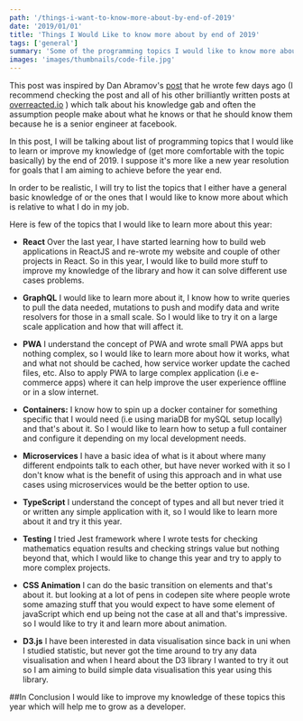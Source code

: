 ```yaml
---
path: '/things-i-want-to-know-more-about-by-end-of-2019'
date: '2019/01/01'
title: 'Things I Would Like to know more about by end of 2019'
tags: ['general']
summary: 'Some of the programming topics I would like to know more about by the end of the year'
images: 'images/thumbnails/code-file.jpg'
---
```


This post was inspired by Dan Abramov's [post](https://overreacted.io/things-i-dont-know-as-of-2018/) that he wrote few days ago (I recommend checking the post and all of his other brilliantly written posts at [overreacted.io](https://overreacted.io) ) which talk about his knowledge gab and often the assumption people make about what he knows or that he should know them because he is a senior engineer at facebook.

In this post, I will be talking about list of programming topics that I would like to learn or improve my knowledge of (get more comfortable with the topic basically) by the end of 2019. I suppose it's more like a new year resolution for goals that I am aiming to achieve before the year end.

In order to be realistic, I will try to list the topics that I either have a general basic knowledge of or the ones that I would like to know more about which is relative to what I do in my job.

Here is few of the topics that I would like to learn more about this year:

- **React** Over the last year, I have started learning how to build web applications in ReactJS and re-wrote my website and couple of other projects in React. So in this year, I would like to build more stuff to improve my knowledge of the library and how it can solve different use cases problems.

- **GraphQL** I would like to learn more about it, I know how to write queries to pull the data needed, mutations to push and modify data and write resolvers for those in a small scale. So I would like to try it on a large scale application and how that will affect it.

* **PWA** I understand the concept of PWA and wrote small PWA apps but nothing complex, so I would like to learn more about how it works, what and what not should be cached, how service worker update the cached files, etc. Also to apply PWA to large complex application (i.e e-commerce apps) where it can help improve the user experience offline or in a slow internet.

* **Containers:**
  I know how to spin up a docker container for something specific that I would need (i.e using mariaDB for mySQL setup locally) and that's about it. So I would like to learn how to setup a full container and configure it depending on my local development needs.

* **Microservices**
  I have a basic idea of what is it about where many different endpoints talk to each other, but have never worked with it so I don't know what is the benefit of using this approach and in what use cases using microservices would be the better option to use.

* **TypeScript** I understand the concept of types and all but never tried it or written any simple application with it, so I would like to learn more about it and try it this year.

* **Testing** I tried Jest framework where I wrote tests for checking mathematics equation results and checking strings value but nothing beyond that, which I would like to change this year and try to apply to more complex projects.

* **CSS Animation** I can do the basic transition on elements and that's about it. but looking at a lot of pens in codepen site where people wrote some amazing stuff that you would expect to have some element of javaScript which end up being not the case at all and that's impressive. so I would like to try it and learn more about animation.

* **D3.js** I have been interested in data visualisation since back in uni when I studied statistic, but never got the time around to try any data visualisation and when I heard about the D3 library I wanted to try it out so I am aiming to build simple data visualisation this year using this library.

##In Conclusion
I would like to improve my knowledge of these topics this year which will help me to grow as a developer.
